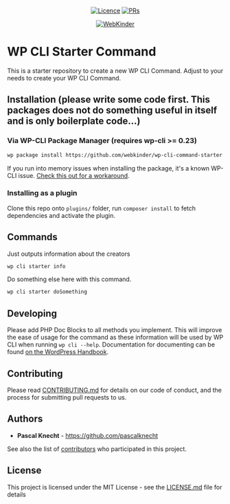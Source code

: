 <p align="center">
<a href="https://github.com/webkinder/github-actions"><img src="https://img.shields.io/github/license/webkinder/wp-cli-command-starter.svg" alt="Licence"></a>
<a href="https://github.com/webkinder/github-actions"><img src="https://img.shields.io/badge/PRs-welcome-brightgreen.svg?style=flat-square" alt="PRs"></a>
</p>


<center>
<a href="https://webkinder.ch">
<img src="https://www.webkinder.ch/static/webkinder-banner.png" alt="WebKinder" />
</a>
</center>

# WP CLI Starter Command
This is a starter repository to create a new WP CLI Command. Adjust to your needs to create your WP CLI Command.


## Installation (please write some code first. This packages does not do something useful in itself and is only boilerplate code...)

### Via WP-CLI Package Manager (requires wp-cli >= 0.23)
```bash
wp package install https://github.com/webkinder/wp-cli-command-starter
```
If you run into memory issues when installing the package, it's a known WP-CLI issue. [Check this out for a workaround](https://make.wordpress.org/cli/handbook/common-issues/#php-fatal-error-allowed-memory-size-of-999999-bytes-exhausted-tried-to-allocate-99-bytes).

### Installing as a plugin
Clone this repo onto `plugins/` folder, run `composer install` to fetch dependencies and activate the plugin.

## Commands
Just outputs information about the creators
```bash
wp cli starter info
```

Do something else here with this command.
```bash
wp cli starter doSomething
```

## Developing
Please add PHP Doc Blocks to all methods you implement. This will improve the ease of usage for the command as these information will be used by WP CLI when running `wp cli --help`. 
Documentation for documenting can be found [on the WordPress Handbook](https://make.wordpress.org/cli/handbook/references/documentation-standards/).

## Contributing

Please read [CONTRIBUTING.md](https://github.com/webkinder/wp-cli-command-starter/blob/master/CONTRIBUTING.md) for details on our code of conduct, and the process for submitting pull requests to us.

## Authors

* **Pascal Knecht** - https://github.com/pascalknecht

See also the list of [contributors](https://github.com/webkinder/wp-cli-command-starter/graphs/contributors) who participated in this project.

## License

This project is licensed under the MIT License - see the [LICENSE.md](LICENSE.md) file for details
